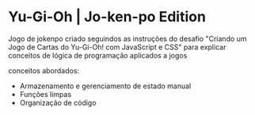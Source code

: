 # Yu-Gi-Oh | Jo-ken-po Edition

Jogo de jokenpo criado seguindos as instruções do desafio "Criando um Jogo de Cartas do Yu-Gi-Oh! com JavaScript e CSS" para explicar conceitos de lógica de programação aplicados a jogos

conceitos abordados:

- Armazenamento e gerenciamento de estado manual
- Funções limpas
- Organização de código
